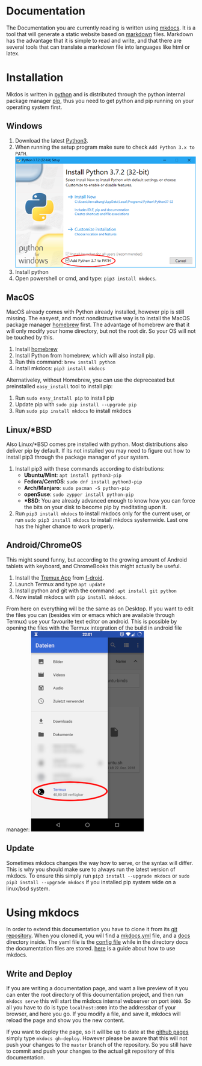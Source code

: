 Documentation
=============

The Documentation you are currently reading is written using [mkdocs](https://www.mkdocs.org/). It is a tool that will generate a static website based on [markdown](https://www.markdownguide.org/) files. Markdown has the advantage that it is simple to read and write, and that there are several tools that can translate a markdown file into languages like html or latex.

# Installation

Mkdos is written in [python](https://www.python.org/) and is distributed through the python internal package manager [pip](https://pypi.org/project/pip/), thus you need to get python and pip running on your operating system first.

## Windows

1. Download the latest [Python3](https://www.python.org/downloads/windows/).
2. When running the setup program make sure to check `Add Python 3.x to PATH`.
![check_path](img/check_path.png)
3. Install python
4. Open powershell or cmd, and type: `pip3 install mkdocs`.

## MacOS

MacOS already comes with Python already installed, however pip is still missing. The easyest, and most nondistructive way is to install the MacOS package manager [homebrew](https://brew.sh/index_de) first. The advantage of homebrew are that it will only modify your home directory, but not the root dir. So your OS will not be touched by this.

1. Install [homebrew](https://brew.sh/index_de)
2. Install Python from homebrew, which will also install pip. 
3. Run this command: `brew install python`
4. Install mkdocs: `pip3 install mkdocs`

Alternativeley, without Homebrew, you can use the depreceated but preinstalled `easy_install` tool to install pip: 

1. Run `sudo easy_install pip` to install pip
2. Update pip with `sudo pip install --upgrade pip`
3. Run `sudo pip install mkdocs` to install mkdocs

## Linux/*BSD

Also Linux/*BSD comes pre installed with python. Most distributions also deliver pip by default. If its not installed you may need to figure out how to install pip3 through the package manager of your system.

1. Install pip3 with these commands according to distributions: 
    - __Ubuntu/Mint__: `apt install python3-pip`
    - __Fedora/CentOS__: `sudo dnf install python3-pip`
    - __Arch/Manjaro__: `sudo pacman -S python-pip`
    - __openSuse__: `sudo zypper install python-pip`
    - __*BSD__: You are already advanced enough to know how you can force the bits on your disk to become pip by meditating upon it.
2. Run `pip3 install mkdocs` to install mkdocs only for the current user,
or run `sudo pip3 install mkdocs` to install mkdocs systemwide. Last one has the higher chance to work properly.

## Android/ChromeOS
This might sound funny, but according to the growing amount of Android tablets with keyboard, and ChromeBooks this might actually be useful.

1. Install the [Tremux App](https://termux.com/) from [f-droid](https://f-droid.org/packages/com.termux/).
2. Launch Termux and type `apt update`
3. Install python and git with the command: `apt install git python`
4. Now install mkdocs with `pip install mkdocs`.

From here on everything will be the same as on Desktop. If you want to edit the files you can (besides vim or emacs which are available through Termux) use your favourite text editor on android. This is possible by opening the files with the Termux integration of the build in android file manager:
![termux_files](img/termux_files.png)


## Update
Sometimes mkdocs changes the way how to serve, or the syntax will differ. This is why you should make sure to always run the latest version of mkdocs. To ensure this simply run `pip3 install --upgrade mkdocs` or `sudo pip3 install --upgrade mkdocs` if you installed pip system wide on a linux/bsd system.

# Using mkdocs
In order to extend this documentation you have to clone it from its [git repository](https://github.com/fsin-ohm/matomat-documentation). When you cloned it, you will find a [mkdocs.yml](https://github.com/FSIN-ohm/Matomat-Documentation/blob/master/mkdocs.yml) file, and a [docs](https://github.com/FSIN-ohm/Matomat-Documentation/tree/master/docs) directory inside. The yaml file is the [config file](https://www.mkdocs.org/user-guide/configuration/) while in the directory docs the documentation files are stored. [here](https://www.mkdocs.org/user-guide/writing-your-docs/) is a guide about how to use mkdocs.

## Write and Deploy
If you are writing a documentation page, and want a live preview of it you can enter the root directory of this documentation project, and then run `mkdocs serve` this will start the mkdocs internal webserver on port `8000`. So all you have to do is type `localhost:8000` into the addressbar of your browser, and here you go. If you modify a file, and save it, mkdocs will reload the page and show you the new content.

If you want to deploy the page, so it will be up to date at the [github pages](https://fsin-ohm.github.io/Matomat-Documentation/) simply type `mkdocs gh-deploy`. However please be aware that this will not push your changes to the `master` branch of the repository. So you still have to commit and push your changes to the actual git repository of this documentation.


